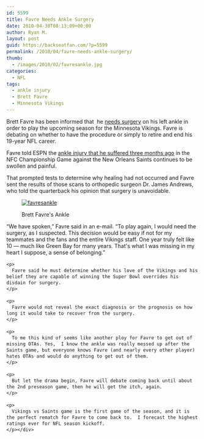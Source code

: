 ```yaml
---
id: 5599
title: Favre Needs Ankle Surgery
date: 2010-04-30T08:13:09+00:00
author: Ryan M.
layout: post
guid: https://backseatfan.com/?p=5599
permalink: /2010/04/favre-needs-ankle-surgery/
thumb:
  - /images/2010/02/favresankle.jpg
categories:
  - NFL
tags:
  - ankle injury
  - Brett Favre
  - Minnesota Vikings
---
```


<div class="entry">
  <p>
    Brett Favre has been informed that  he <a href="http://sports.espn.go.com/nfl/news/story?id=5150940">needs surgery</a> on his left ankle in order to play the upcoming season for the Minnesota Vikings. Favre is debating on whether to have the procedure or simply to retire and end his 19-year NFL career.
  </p>

  <p>
    Favre told ESPN the <a href="https://backseatfan.com/index.php/2010/02/brett-favre-injury-pictures/">ankle injury that he suffered three months ago</a> in the NFC Championship Game against the New Orleans Saints continues to be swollen and painful.
  </p>

  <p>
    That prompted tests to determine why healing had not occurred and Favre sent the results of those scans to orthopedic surgeon Dr. James Andrews, who told the quarterback his opinion that surgery is unavoidable.
  </p><figure id="attachment_3983" style="width: 430px" class="wp-caption aligncenter">

  <a href="/images/2010/02/favresankle.jpg"><img class="size-large wp-image-3983" title="favresankle" src="/images/2010/02/favresankle-1024x768.jpg" alt="favresankle" width="430" height="323" srcset="/images/2010/02/favresankle-1024x768.jpg 1024w, /images/2010/02/favresankle-300x225.jpg 300w, /images/2010/02/favresankle.jpg 1600w" sizes="(max-width: 430px) 100vw, 430px" /></a><figcaption class="wp-caption-text">Brett Favre's Ankle</figcaption></figure>

  <p style="text-align: center;">
    <p>
      &#8220;We have spoken,&#8221; Favre said in an e-mail. &#8220;To play again, I would need the surgery, as I suspected. This decision would be easy if not for my teammates and the fans and the entire Vikings staff. One year truly felt like 10 &#8212; much like Green Bay for many years. That's what I was missing in my heart I suppose, a sense of belonging.&#8221;
    </p>

    <p>
      Favre said he must determine whether his love of the Vikings and his belief they are capable of winning the Super Bowl overrides his disdain for surgery.
    </p>

    <p>
      Favre would not reveal the exact diagnosis or the prognosis on how long it would take to recover from the surgery.
    </p>

    <p>
      To me this kind of seems like another ploy for Favre to get out of missing OTAs. Yes,  I know the ankle was really messed up after the Saints game, but everyone knows Favre (and nearly every other player) hates OTAs and would do anything to get out of them.
    </p>

    <p>
      But let the drama begin, Favre will debate coming back until about the 2nd preseason game, then he will get the itch, again.
    </p>

    <p>
      Vikings vs Saints game is the first game of the season, and it is the perfect rematch for Favre to come back to.  I forecast the highest ratings ever for NFL season kickoff.
    </p></div>
